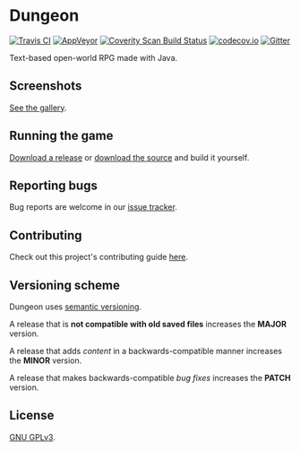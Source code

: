 Dungeon
=======

[![Travis CI](https://travis-ci.org/mafagafogigante/dungeon.svg?branch=master)](https://travis-ci.org/mafagafogigante/dungeon)
[![AppVeyor](https://ci.appveyor.com/api/projects/status/ef8ijtoeov8dy5ba/branch/master?svg=true)](https://ci.appveyor.com/project/mafagafogigante/dungeon/branch/master)
[![Coverity Scan Build Status](https://scan.coverity.com/projects/6794/badge.svg)](https://scan.coverity.com/projects/mafagafogigante-dungeon)
[![codecov.io](http://codecov.io/github/mafagafogigante/dungeon/coverage.svg?branch=master)](http://codecov.io/github/mafagafogigante/dungeon?branch=master)
[![Gitter](https://badges.gitter.im/Join%20Chat.svg)](https://gitter.im/mafagafogigante/dungeon)

Text-based open-world RPG made with Java.

Screenshots
-----------
[See the gallery](http://mafagafogigante.github.io/dungeon/screenshots/).


Running the game
----------------
[Download a release](https://github.com/mafagafogigante/dungeon/releases)
or
[download the source](https://github.com/mafagafogigante/dungeon/archive/master.zip) and build it yourself.


Reporting bugs
--------------
Bug reports are welcome in our [issue tracker](https://github.com/mafagafogigante/dungeon/issues).


Contributing
------------
Check out this project's contributing guide [here](https://github.com/mafagafogigante/dungeon/blob/master/CONTRIBUTING.md).


Versioning scheme
-----------------
Dungeon uses [semantic versioning](http://semver.org/spec/v2.0.0.html).

A release that is **not compatible with old saved files** increases the **MAJOR** version.

A release that adds *content* in a backwards-compatible manner increases the **MINOR** version.

A release that makes backwards-compatible *bug fixes* increases the **PATCH** version.


License
-------
[GNU GPLv3](https://github.com/mafagafogigante/dungeon/blob/master/LICENSE.txt).
